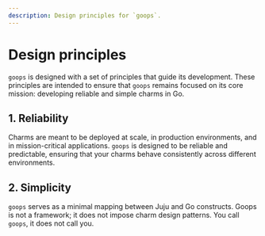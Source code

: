 ```yaml
---
description: Design principles for `goops`.
---
```


# Design principles

`goops` is designed with a set of principles that guide its development. These principles are intended to ensure that `goops` remains focused on its core mission: developing reliable and simple charms in Go.

## 1. Reliability

Charms are meant to be deployed at scale, in production environments, and in mission-critical applications. `goops` is designed to be reliable and predictable, ensuring that your charms behave consistently across different environments.

## 2. Simplicity

`goops` serves as a minimal mapping between Juju and Go constructs. Goops is not a framework; it does not impose charm design patterns. You call `goops`, it does not call you.
